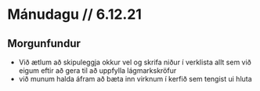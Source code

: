# Mánudagu // 6.12.21
## Morgunfundur
- Við ætlum að skipuleggja okkur vel og skrifa niður í verklista allt sem við eigum eftir að gera til að uppfylla lágmarkskröfur
- við munum halda áfram að bæta inn virknum í kerfið sem tengist ui hluta

